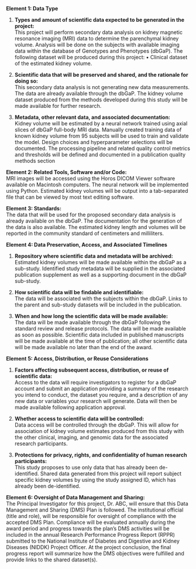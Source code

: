 **Element 1: Data Type**

1. **Types and amount of scientific data expected to be generated in the project:**  
    This project will perform secondary data analysis on kidney magnetic resonance imaging (MRI) data to determine the parenchymal kidney volume. Analysis will be done on the subjects with available imaging data within the database of Genotypes and Phenotypes (dbGaP). The following dataset will be produced during this project:
   • Clinical dataset of the estimated kidney volume.

2. **Scientific data that will be preserved and shared, and the rationale for doing so:**  
   This secondary data analysis is not generating new data measurements. The data are already available through the dbGaP. The kidney volume dataset produced from the methods developed during this study will be made available for further research.

3. **Metadata, other relevant data, and associated documentation:**  
   Kidney volume will be estimated by a neural network trained using axial slices of dbGaP full-body MRI data. Manually created training data of known kidney volume from 95 subjects will be used to train and validate the model. Design choices and hyperparameter selections will be documented. The processing pipeline and related quality control metrics and thresholds will be defined and documented in a publication quality methods section

**Element 2: Related Tools, Software and/or Code:**  
MRI images will be accessed using the Horos DICOM Viewer software available on Macintosh computers. The neural network will be implemented using Python. Estimated kidney volumes will be output into a tab-separated file that can be viewed by most text editing software.

**Element 3: Standards:**  
The data that will be used for the proposed secondary data analysis is already available on the dbGaP. The documentation for the generation of the data is also available. The estimated kidney length and volumes will be reported in the community standard of centimeters and milliliters.

**Element 4: Data Preservation, Access, and Associated Timelines**

1. **Repository where scientific data and metadata will be archived:**  
   Estimated kidney volumes will be made available within the dbGaP as a sub-study. Identified study metadata will be supplied in the associated publication supplement as well as a supporting document in the dbGaP sub-study.

2. **How scientific data will be findable and identifiable:**  
   The data will be associated with the subjects within the dbGaP. Links to the parent and sub-study datasets will be included in the publication.

3. **When and how long the scientific data will be made available:**  
   The data will be made available through the dbGaP following the standard review and release protocols. The data will be made available as soon as possible. Scientific data included in published manuscripts will be made available at the time of publication; all other scientific data will be made available no later than the end of the award.

**Element 5: Access, Distribution, or Reuse Considerations**

1. **Factors affecting subsequent access, distribution, or reuse of scientific data:**  
   Access to the data will require investigators to register for a dbGaP account and submit an application providing a summary of the research you intend to conduct, the dataset you require, and a description of any new data or variables your research will generate. Data will then be made available following application approval.

2. **Whether access to scientific data will be controlled:**  
   Data access will be controlled through the dbGaP. This will allow for association of kidney volume estimates produced from this study with the other clinical, imaging, and genomic data for the associated research participants.

3. **Protections for privacy, rights, and confidentiality of human research participants:**  
   This study proposes to use only data that has already been de-identified. Shared data generated from this project will report subject specific kidney volumes by using the study assigned ID, which has already been de-identified.

**Element 6: Oversight of Data Management and Sharing:**  
The Principal Investigator for this project, Dr. ABC, will ensure that this Data Management and Sharing (DMS) Plan is followed. The institutional official (title and role), will be responsible for oversight of compliance with the accepted DMS Plan. Compliance will be
evaluated annually during the award period and progress towards the plan’s DMS activities will be included in the annual Research Performance Progress Report (RPPR) submitted to the National Institute of Diabetes and Digestive and Kidney Diseases (NIDDK) Project Officer. At the project conclusion, the final progress report will summarize how the DMS objectives were fulfilled and provide links to the shared dataset(s).
